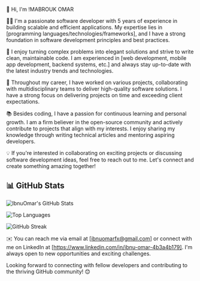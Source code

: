 👋 Hi, I'm !MABROUK OMAR

👨‍💻 I'm a passionate software developer with 5 years of experience in building scalable and efficient applications. My expertise lies in [programming languages/technologies/frameworks], and I have a strong foundation in software development principles and best practices.

🌟 I enjoy turning complex problems into elegant solutions and strive to write clean, maintainable code. I am experienced in [web development, mobile app development, backend systems, etc.] and always stay up-to-date with the latest industry trends and technologies.

🔧 Throughout my career, I have worked on various projects, collaborating with multidisciplinary teams to deliver high-quality software solutions. I have a strong focus on delivering projects on time and exceeding client expectations.

📚 Besides coding, I have a passion for continuous learning and personal growth. I am a firm believer in the open-source community and actively contribute to projects that align with my interests. I enjoy sharing my knowledge through writing technical articles and mentoring aspiring developers.

💡 If you're interested in collaborating on exciting projects or discussing software development ideas, feel free to reach out to me. Let's connect and create something amazing together!

## 📊 GitHub Stats

![IbnuOmar's GitHub Stats](https://github-readme-stats.vercel.app/api?username=IbnuOmar&show_icons=true&include_all_commits=true&count_private=true&theme=default)

![Top Languages](https://github-readme-stats.vercel.app/api/top-langs/?username=IbnuOmar&layout=compact&langs_count=8&theme=default)

![GitHub Streak](https://github-readme-streak-stats.herokuapp.com/?user=IbnuOmar&theme=default)

✉️ You can reach me via email at [ibnuomarfx@gmail.com] or connect with me on LinkedIn at [https://www.linkedin.com/in/ibnu-omar-4b3a4b179]. I'm always open to new opportunities and exciting challenges.

Looking forward to connecting with fellow developers and contributing to the thriving GitHub community! 😊


<!--
**IbnuOmar/IbnuOmar** is a ✨ _special_ ✨ repository because its `README.md` (this file) appears on your GitHub profile.

🌐 Check out my portfolio website to learn more about my work and explore some of the projects I've been involved in. You can find it at [your website URL].
Here are some ideas to get you started:

- 🔭 I’m currently working on ...
- 🌱 I’m currently learning ...
- 👯 I’m looking to collaborate on ...
- 🤔 I’m looking for help with ...
- 💬 Ask me about ...
- 📫 How to reach me: ...
- 😄 Pronouns: ...
- ⚡ Fun fact: ...
-->

